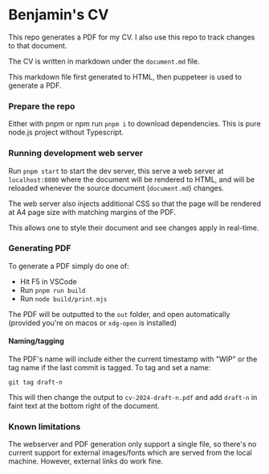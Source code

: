 # Benjamin's CV

This repo generates a PDF for my CV. I also use this repo to track changes to that document.

The CV is written in markdown under the `document.md` file.

This markdown file first generated to HTML, then puppeteer is used to generate a PDF.

### Prepare the repo

Either with pnpm or npm run `pnpm i` to download dependencies. This is pure node.js project without Typescript.

### Running development web server

Run `pnpm start` to start the dev server, this serve a web server at `localhost:8080` where the document will be rendered to HTML, and will be reloaded whenever the source document (`document.md`) changes.

The web server also injects additional CSS so that the page will be rendered at A4 page size with matching margins of the PDF.

This allows one to style their document and see changes apply in real-time.

### Generating PDF

To generate a PDF simply do one of:

- Hit F5 in VSCode
- Run `pnpm run build`
- Run `node build/print.mjs`

The PDF will be outputted to the `out` folder, and open automatically (provided you're on macos or `xdg-open` is installed)

#### Naming/tagging

The PDF's name will include either the current timestamp with "WIP" or the tag name if the last commit is tagged. To tag and set a name:

```
git tag draft-n
```

This will then change the output to `cv-2024-draft-n.pdf` and add `draft-n` in faint text at the bottom right of the document.

### Known limitations

The webserver and PDF generation only support a single file, so there's no current support for external images/fonts which are served from the local machine. However, external links do work fine.